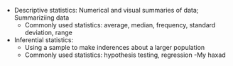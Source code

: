 - Descriptive statistics: Numerical and visual summaries of data; Summariziing data
	- Commonly used statistics: average, median, frequency, standard deviation, range
- Inferential statistics: 
	- Using a sample to make inderences about a larger population
	- Commonly used statistics: hypothesis testing, regression
-My haxad